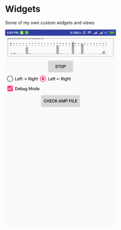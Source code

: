# Widgets
Some of my own custom widgets and views

<img src="https://github.com/boybeak/Widgets/blob/master/amplitude.png" width=360, height=640/>
